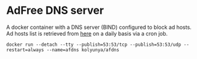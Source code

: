 # AdFree DNS server
A docker container with a DNS server (BIND) configured to block ad hosts. Ad hosts list is retrieved from [here](https://github.com/StevenBlack/hosts) on a daily basis via a cron job.

`docker run --detach --tty --publish=53:53/tcp --publish=53:53/udp --restart=always --name=afdns kolyunya/afdns`

